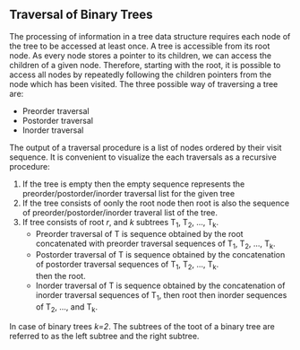 ## Traversal of Binary Trees

The processing of information in a tree data structure requires each node of the tree to be accessed at least once. A tree is accessible from its root node. 
As every node stores a pointer to its children, we can access  the children of a given node. Therefore, starting with the root, it is possible to access all
nodes by repeatedly following the children pointers from the node which has been visited. The three possible way of traversing a tree are: 
<ul>
  <li> Preorder traversal</li>
  <li> Postorder traversal</li>
  <li> Inorder traversal</li>
  </ul>
The output of a traversal procedure is a list of nodes ordered by their visit sequence.  It is convenient to visualize the each traversals as a recursive procedure: 
<ol>
  <li> If the tree is empty then the empty sequence represents the preorder/postorder/inorder traversal list for the given tree </li>
  <li> If the tree consists of oonly the root node then root is also the sequence of preorder/postorder/inorder traveral list of the tree.</li>
    <li> If tree consists of root <i>r</i>, and <i>k</i> subtrees T<sub>1</sub>, T<sub>2</sub>, ..., T<sub>k</sub>.
      <ul>
        <li> Preorder traversal of T is sequence obtained by the root concatenated with preorder traversal sequences of T<sub>1</sub>, T<sub>2</sub>, ...,
          T<sub>k</sub>. </li>
        <li> Postorder traversal of T is sequence obtained by the concatenation of postorder traversal sequences of T<sub>1</sub>, T<sub>2</sub>, ...,
          T<sub>k</sub>. </li> then the root.
      <li> Inorder traversal of T is sequence obtained by the concatenation of inorder traversal sequences of T<sub>1</sub>, then root then 
      inorder sequences of T<sub>2</sub>, ..., and T<sub>k</sub>. </li>
    </ol>
    </ul>


In case of binary trees <i>k=2</i>. The subtrees of the toot of a binary tree are referred to as the left subtree and the right subtree.  
